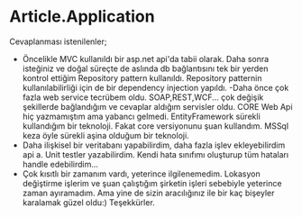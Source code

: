 # Article.Application

Cevaplanması istenilenler;
- Öncelikle MVC kullanıldı bir asp.net api'da tabii olarak. Daha sonra isteğiniz ve doğal süreçte de aslında db bağlantısını tek bir yerden
kontrol ettiğim Repository pattern kullanıldı. Repository patternin kullanılabilirliği için de bir dependency injection yapıldı.
-Daha önce çok fazla web service tecrübem oldu. SOAP,REST,WCF... çok değişik şekillerde bağlandığım ve cevaplar aldığım servisler oldu. 
CORE Web Api hiç yazmamıştım ama yabancı gelmedi. EntityFramework sürekli kullandığım bir teknoloji. Fakat core versiyonunu şuan kullandım.
MSSql keza öyle sürekli aşina olduğum bir teknoloji. 
- Daha ilişkisel bir veritabanı yapabilirdim, daha fazla işlev ekleyebilirdim api a. Unit testler yazabilirdim. Kendi hata sınıfımı oluşturup
tüm hataları handle edebilirdim...
- Çok kısıtlı bir zamanım vardı, yeterince ilgilenemedim. Lokasyon değiştirme işlerim ve şuan çalıştığım şirketin işleri sebebiyle yeterince zaman ayıramadım.
Ama yine de sizin aracılığınız ile bir kaç bişeyler karalamak güzel oldu:) 
Teşekkürler.
